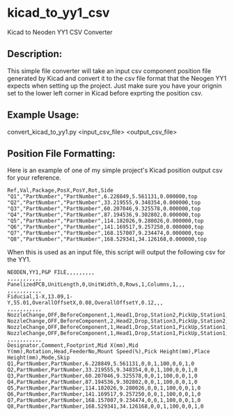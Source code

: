 # kicad_to_yy1_csv
Kicad to Neoden YY1 CSV Converter

## Description:
This simple file converter will take an input csv component position file generated by Kicad and convert it to the csv file format that the Neogen YY1 expects when setting up the project.  Just make sure you have your orignin set to the lower left corner in Kicad before exprting the position csv.

## Example Usage:
convert_kicad_to_yy1.py <input_csv_file> <output_csv_file>

## Position File Formatting:
Here is an example of one of my simple project's Kicad position output csv for your reference.

```
Ref,Val,Package,PosX,PosY,Rot,Side
"Q1","PartNumber","PartNumber",6.228849,5.561131,0.000000,top
"Q2","PartNumber","PartNumber",33.219555,9.348354,0.000000,top
"Q3","PartNumber","PartNumber",60.207046,9.325578,0.000000,top
"Q4","PartNumber","PartNumber",87.194536,9.302802,0.000000,top
"Q5","PartNumber","PartNumber",114.182026,9.280026,0.000000,top
"Q6","PartNumber","PartNumber",141.169517,9.257250,0.000000,top
"Q7","PartNumber","PartNumber",168.157007,9.234474,0.000000,top
"Q8","PartNumber","PartNumber",168.529341,34.126168,0.000000,top
```

When this is used as an input file, this script will output the following csv for the YY1.

```
NEODEN,YY1,P&P FILE,,,,,,,,,
,,,,,,,,,,,
PanelizedPCB,UnitLength,0,UnitWidth,0,Rows,1,Columns,1,,,
,,,,,,,,,,,
Fiducial,1-X,13.09,1-Y,55.01,OverallOffsetX,0.08,OverallOffsetY,0.12,,,
,,,,,,,,,,,
NozzleChange,OFF,BeforeComponent,1,Head1,Drop,Station2,PickUp,Station1,,,
NozzleChange,OFF,BeforeComponent,2,Head2,Drop,Station3,PickUp,Station2,,,
NozzleChange,OFF,BeforeComponent,1,Head1,Drop,Station1,PickUp,Station1,,,
NozzleChange,OFF,BeforeComponent,1,Head1,Drop,Station1,PickUp,Station1,,,
,,,,,,,,,,,
Designator,Comment,Footprint,Mid X(mm),Mid Y(mm),Rotation,Head,FeederNo,Mount Speed(%),Pick Height(mm),Place Height(mm),Mode,Skip
Q1,PartNumber,PartNumber,6.228849,5.561131,0,0,1,100,0,0,1,0
Q2,PartNumber,PartNumber,33.219555,9.348354,0,0,1,100,0,0,1,0
Q3,PartNumber,PartNumber,60.207046,9.325578,0,0,1,100,0,0,1,0
Q4,PartNumber,PartNumber,87.194536,9.302802,0,0,1,100,0,0,1,0
Q5,PartNumber,PartNumber,114.182026,9.280026,0,0,1,100,0,0,1,0
Q6,PartNumber,PartNumber,141.169517,9.257250,0,0,1,100,0,0,1,0
Q7,PartNumber,PartNumber,168.157007,9.234474,0,0,1,100,0,0,1,0
Q8,PartNumber,PartNumber,168.529341,34.126168,0,0,1,100,0,0,1,0
```
